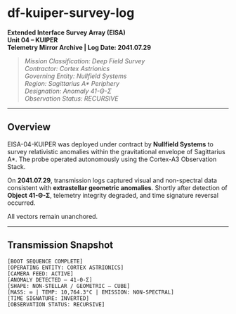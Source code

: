 # df-kuiper-survey-log

**Extended Interface Survey Array (EISA)**  
**Unit 04 – KUIPER**  
**Telemetry Mirror Archive | Log Date: 2041.07.29**

> _Mission Classification: Deep Field Survey_  
> _Contractor: Cortex Astrionics_  
> _Governing Entity: Nullfield Systems_  
> _Region: Sagittarius A* Periphery_  
> _Designation: Anomaly 41-Θ-Σ_  
> _Observation Status: RECURSIVE_

---

## Overview

EISA-04-KUIPER was deployed under contract by **Nullfield Systems** to survey relativistic anomalies within the gravitational envelope of Sagittarius A*. The probe operated autonomously using the Cortex-A3 Observation Stack.

On **2041.07.29**, transmission logs captured visual and non-spectral data consistent with **extrastellar geometric anomalies**. Shortly after detection of **Object 41-Θ-Σ**, telemetry integrity degraded, and time signature reversal occurred.

All vectors remain unanchored.

---

## Transmission Snapshot

```log
[BOOT SEQUENCE COMPLETE]  
[OPERATING ENTITY: CORTEX ASTRIONICS]  
[CAMERA FEED: ACTIVE]  
[ANOMALY DETECTED — 41-Θ-Σ]  
[SHAPE: NON-STELLAR / GEOMETRIC — CUBE]  
[MASS: ∞ | TEMP: 10,764.3°C | EMISSION: NON-SPECTRAL]  
[TIME SIGNATURE: INVERTED]  
[OBSERVATION STATUS: RECURSIVE]  
